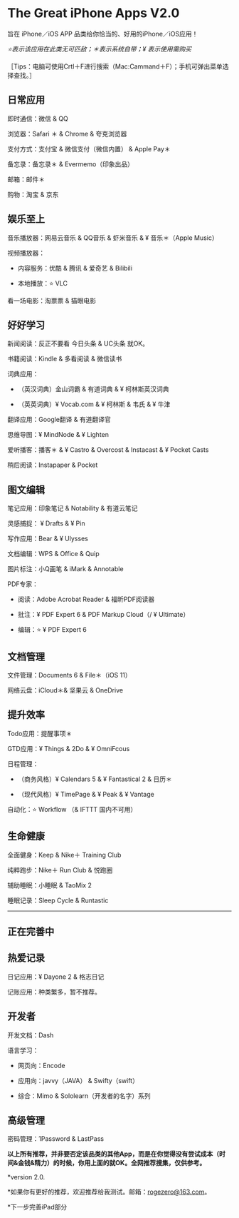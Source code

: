# The Great iPhone Apps V2.0
旨在 iPhone／iOS APP 品类给你恰当的、好用的iPhone／iOS应用！

*⭐️表示该应用在此类无可匹敌；＊表示系统自带；¥ 表示使用需购买*

［Tips：电脑可使用Crtl＋F进行搜索（Mac:Cammand＋F）；手机可弹出菜单选择查找。］

## 日常应用
即时通信：微信 & QQ

浏览器：Safari ＊ & Chrome & 夸克浏览器

支付方式：支付宝 & 微信支付（微信内置） & Apple Pay＊

备忘录：备忘录＊ & Evermemo（印象出品）

邮箱：邮件＊

购物：淘宝 & 京东


## 娱乐至上

音乐播放器：网易云音乐 & QQ音乐 & 虾米音乐 & ¥ 音乐＊（Apple Music）

视频播放器：

- 内容服务：优酷 & 腾讯 & 爱奇艺 & Bilibili

- 本地播放：⭐️ VLC

看一场电影：淘票票 & 猫眼电影


## 好好学习

新闻阅读：反正不要看 今日头条 & UC头条 就OK。

书籍阅读：Kindle & 多看阅读 & 微信读书

词典应用：

- （英汉词典）金山词霸 & 有道词典 & ¥ 柯林斯英汉词典

- （英英词典）¥ Vocab.com & ¥ 柯林斯 & 韦氏 & ¥ 牛津

翻译应用：Google翻译 & 有道翻译官

思维导图：¥ MindNode & ¥ Lighten

爱听播客：播客＊ & ¥ Castro & Overcost & Instacast & ¥ Pocket Casts

稍后阅读：Instapaper & Pocket 


## 图文编辑

笔记应用：印象笔记 & Notability & 有道云笔记

灵感捕捉： ¥ Drafts & ¥ Pin

写作应用：Bear & ¥ Ulysses

文档编辑：WPS & Office & Quip

图片标注：小Q画笔 & iMark & Annotable 

PDF专家：

- 阅读：Adobe Acrobat Reader & 福昕PDF阅读器

- 批注：¥ PDF Expert 6 & PDF Markup Cloud（/ ¥ Ultimate）

- 编辑：⭐️ ¥ PDF Expert 6


## 文档管理

文件管理：Documents 6 & File＊（iOS 11）

网络云盘：iCloud＊& 坚果云 & OneDrive


## 提升效率

Todo应用：提醒事项＊

GTD应用：¥ Things  & 2Do & ¥ OmniFcous

日程管理：

 - （商务风格）¥ Calendars 5 & ¥ Fantastical 2 & 日历＊
 
- （现代风格）¥ TimePage & ¥ Peak & ¥ Vantage

自动化：⭐️ Workflow （& IFTTT 国内不可用）


## 生命健康

全面健身：Keep & Nike＋ Training Club 

纯粹跑步：Nike＋ Run Club & 悦跑圈

辅助睡眠：小睡眠 & TaoMix 2

睡眠记录：Sleep Cycle & Runtastic


----
## 正在完善中

## 热爱记录

日记应用：¥ Dayone 2 & 格志日记

记账应用：种类繁多，暂不推荐。


## 开发者

开发文档：Dash

语言学习：

- 网页向：Encode

- 应用向：javvy（JAVA） & Swifty（swift）

- 综合：Mimo & Sololearn（开发者的名字）系列


## 高级管理

密码管理：1Password & LastPass

**以上所有推荐，并非要否定该品类的其他App，而是在你觉得没有尝试成本（时间&金钱&精力）的时候，你用上面的就OK。全网推荐搜集，仅供参考。**

*version 2.0.

*如果你有更好的推荐，欢迎推荐给我测试。邮箱：rogezero@163.com。

*下一步完善iPad部分
